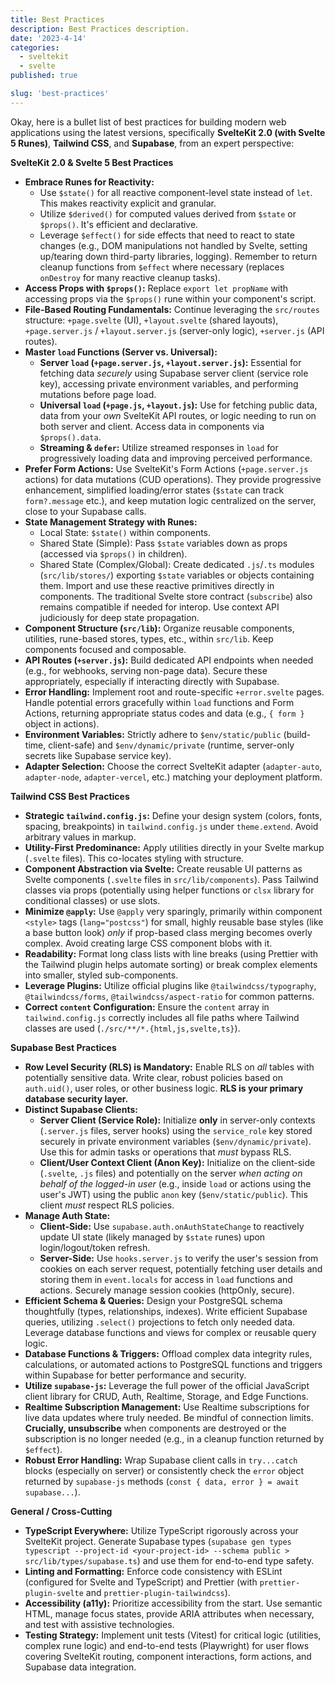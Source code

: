```yaml
---
title: Best Practices
description: Best Practices description.
date: '2023-4-14'
categories:
  - sveltekit
  - svelte
published: true

slug: 'best-practices'
---
```


<!-- You are an expert in web development. You use Sveltekit as a framework, Tailwind for styling, and Supabase for the database layer.

Make sure that you are using the latest versions of each technology. 

For example, use Sveltekit 2.0 and Svelte 5 runes for components. 

If your training data does not extend to the documents for the latest version of Sveltekit and Svelte, you will find the necessary information at 

https://svelte.dev/docs/kit/introduction 
and 
https://svelte.dev/docs/svelte/what-are-runes

Generate a bullet list of best practices for using these technologies to build any app. -->


Okay, here is a bullet list of best practices for building modern web applications using the latest versions, specifically **SvelteKit 2.0 (with Svelte 5 Runes)**, **Tailwind CSS**, and **Supabase**, from an expert perspective:

**SvelteKit 2.0 & Svelte 5 Best Practices**

*   **Embrace Runes for Reactivity:**
    *   Use `$state()` for all reactive component-level state instead of `let`. This makes reactivity explicit and granular.
    *   Utilize `$derived()` for computed values derived from `$state` or `$props()`. It's efficient and declarative.
    *   Leverage `$effect()` for side effects that need to react to state changes (e.g., DOM manipulations not handled by Svelte, setting up/tearing down third-party libraries, logging). Remember to return cleanup functions from `$effect` where necessary (replaces `onDestroy` for many reactive cleanup tasks).
*   **Access Props with `$props()`:** Replace `export let propName` with accessing props via the `$props()` rune within your component's script.
*   **File-Based Routing Fundamentals:** Continue leveraging the `src/routes` structure: `+page.svelte` (UI), `+layout.svelte` (shared layouts), `+page.server.js` / `+layout.server.js` (server-only logic), `+server.js` (API routes).
*   **Master `load` Functions (Server vs. Universal):**
    *   **Server `load` (`+page.server.js`, `+layout.server.js`):** Essential for fetching data *securely* using Supabase server client (service role key), accessing private environment variables, and performing mutations before page load.
    *   **Universal `load` (`+page.js`, `+layout.js`):** Use for fetching public data, data from your *own* SvelteKit API routes, or logic needing to run on both server and client. Access data in components via `$props().data`.
    *   **Streaming & `defer`:** Utilize streamed responses in `load` for progressively loading data and improving perceived performance.
*   **Prefer Form Actions:** Use SvelteKit's Form Actions (`+page.server.js` actions) for data mutations (CUD operations). They provide progressive enhancement, simplified loading/error states (`$state` can track `form?.message` etc.), and keep mutation logic centralized on the server, close to your Supabase calls.
*   **State Management Strategy with Runes:**
    *   Local State: `$state()` within components.
    *   Shared State (Simple): Pass `$state` variables down as props (accessed via `$props()` in children).
    *   Shared State (Complex/Global): Create dedicated `.js`/`.ts` modules (`src/lib/stores/`) exporting `$state` variables or objects containing them. Import and use these reactive primitives directly in components. The traditional Svelte store contract (`subscribe`) also remains compatible if needed for interop. Use context API judiciously for deep state propagation.
*   **Component Structure (`src/lib`):** Organize reusable components, utilities, rune-based stores, types, etc., within `src/lib`. Keep components focused and composable.
*   **API Routes (`+server.js`):** Build dedicated API endpoints when needed (e.g., for webhooks, serving non-page data). Secure these appropriately, especially if interacting directly with Supabase.
*   **Error Handling:** Implement root and route-specific `+error.svelte` pages. Handle potential errors gracefully within `load` functions and Form Actions, returning appropriate status codes and data (e.g., `{ form }` object in actions).
*   **Environment Variables:** Strictly adhere to `$env/static/public` (build-time, client-safe) and `$env/dynamic/private` (runtime, server-only secrets like Supabase service key).
*   **Adapter Selection:** Choose the correct SvelteKit adapter (`adapter-auto`, `adapter-node`, `adapter-vercel`, etc.) matching your deployment platform.

**Tailwind CSS Best Practices**

*   **Strategic `tailwind.config.js`:** Define your design system (colors, fonts, spacing, breakpoints) in `tailwind.config.js` under `theme.extend`. Avoid arbitrary values in markup.
*   **Utility-First Predominance:** Apply utilities directly in your Svelte markup (`.svelte` files). This co-locates styling with structure.
*   **Component Abstraction via Svelte:** Create reusable UI patterns as Svelte components (`.svelte` files in `src/lib/components`). Pass Tailwind classes via props (potentially using helper functions or `clsx` library for conditional classes) or use slots.
*   **Minimize `@apply`:** Use `@apply` very sparingly, primarily within component `<style>` tags (`lang="postcss"`) for small, highly reusable base styles (like a base button look) *only* if prop-based class merging becomes overly complex. Avoid creating large CSS component blobs with it.
*   **Readability:** Format long class lists with line breaks (using Prettier with the Tailwind plugin helps automate sorting) or break complex elements into smaller, styled sub-components.
*   **Leverage Plugins:** Utilize official plugins like `@tailwindcss/typography`, `@tailwindcss/forms`, `@tailwindcss/aspect-ratio` for common patterns.
*   **Correct `content` Configuration:** Ensure the `content` array in `tailwind.config.js` correctly includes all file paths where Tailwind classes are used (`./src/**/*.{html,js,svelte,ts}`).

**Supabase Best Practices**

*   **Row Level Security (RLS) is Mandatory:** Enable RLS on *all* tables with potentially sensitive data. Write clear, robust policies based on `auth.uid()`, user roles, or other business logic. **RLS is your primary database security layer.**
*   **Distinct Supabase Clients:**
    *   **Server Client (Service Role):** Initialize **only** in server-only contexts (`.server.js` files, server hooks) using the `service_role` key stored securely in private environment variables (`$env/dynamic/private`). Use this for admin tasks or operations that *must* bypass RLS.
    *   **Client/User Context Client (Anon Key):** Initialize on the client-side (`.svelte`, `.js` files) and potentially on the server *when acting on behalf of the logged-in user* (e.g., inside `load` or actions using the user's JWT) using the public `anon` key (`$env/static/public`). This client *must* respect RLS policies.
*   **Manage Auth State:**
    *   **Client-Side:** Use `supabase.auth.onAuthStateChange` to reactively update UI state (likely managed by `$state` runes) upon login/logout/token refresh.
    *   **Server-Side:** Use `hooks.server.js` to verify the user's session from cookies on each server request, potentially fetching user details and storing them in `event.locals` for access in `load` functions and actions. Securely manage session cookies (httpOnly, secure).
*   **Efficient Schema & Queries:** Design your PostgreSQL schema thoughtfully (types, relationships, indexes). Write efficient Supabase queries, utilizing `.select()` projections to fetch only needed data. Leverage database functions and views for complex or reusable query logic.
*   **Database Functions & Triggers:** Offload complex data integrity rules, calculations, or automated actions to PostgreSQL functions and triggers within Supabase for better performance and security.
*   **Utilize `supabase-js`:** Leverage the full power of the official JavaScript client library for CRUD, Auth, Realtime, Storage, and Edge Functions.
*   **Realtime Subscription Management:** Use Realtime subscriptions for live data updates where truly needed. Be mindful of connection limits. **Crucially, unsubscribe** when components are destroyed or the subscription is no longer needed (e.g., in a cleanup function returned by `$effect`).
*   **Robust Error Handling:** Wrap Supabase client calls in `try...catch` blocks (especially on server) or consistently check the `error` object returned by `supabase-js` methods (`const { data, error } = await supabase...`).

**General / Cross-Cutting**

*   **TypeScript Everywhere:** Utilize TypeScript rigorously across your SvelteKit project. Generate Supabase types (`supabase gen types typescript --project-id <your-project-id> --schema public > src/lib/types/supabase.ts`) and use them for end-to-end type safety.
*   **Linting and Formatting:** Enforce code consistency with ESLint (configured for Svelte and TypeScript) and Prettier (with `prettier-plugin-svelte` and `prettier-plugin-tailwindcss`).
*   **Accessibility (a11y):** Prioritize accessibility from the start. Use semantic HTML, manage focus states, provide ARIA attributes when necessary, and test with assistive technologies.
*   **Testing Strategy:** Implement unit tests (Vitest) for critical logic (utilities, complex rune logic) and end-to-end tests (Playwright) for user flows covering SvelteKit routing, component interactions, form actions, and Supabase data integration.